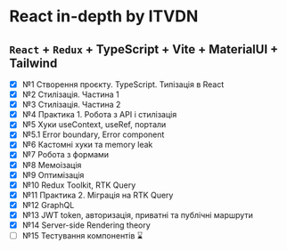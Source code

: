 # React in-depth by ITVDN

## `React` + `Redux` + TypeScript + Vite + MaterialUI + Tailwind

- [x] №1 Створення проєкту. TypeScript. Типізація в React
- [x] №2 Стилізація. Частина 1
- [x] №3 Стилізація. Частина 2
- [x] №4 Практика 1. Робота з API і стилізація
- [x] №5 Хуки useContext, useRef, портали
- [x] №5.1 Error boundary, Error component
- [x] №6 Кастомні хуки та memory leak
- [x] №7 Робота з формами
- [x] №8 Мемоізація
- [x] №9 Оптимізація
- [x] №10 Redux Toolkit, RTK Query
- [x] №11 Практика 2. Міграція на RTK Query
- [x] №12 GraphQL
- [x] №13 JWT token, авторизація, приватні та публічні маршрути
- [x] №14 Server-side Rendering theory
- [ ] №15 Тестування компонентів ⌛
